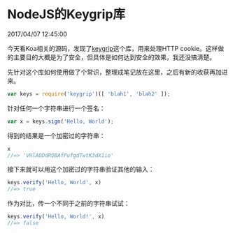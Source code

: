 # NodeJS的Keygrip库
2017/04/07 12:45:00


今天看Koa相关的源码，发现了[keygrip][keygrip-github]这个库，用来处理HTTP cookie。这样做的主要目的大概是为了安全，但具体是如何达到安全的效果，我还没搞清楚。

先针对这个库如何使用做了个常识，整理成笔记放在这里，之后有新的收获再加进来。

```js
var keys = require('keygrip')([ 'blah1', 'blah2' ]);
```

针对任何一个字符串进行一个签名：
```js
var x = keys.sign('Hello, World');
```

得到的结果是一个加密过的字符串：
```js
x
//=> 'VHlAODdRQBAfPufgdTwtK3dX1io'
```

接下来就可以用这个加密过的字符串验证其他的输入：
```js
keys.verify('Hello, World', x)
//=> true
```

作为对比，传一个不同于之前的字符串试试：
```js
keys.verify('Hello, World!', x)
//=> false
```

[keygrip-github]: https://github.com/crypto-utils/keygrip
